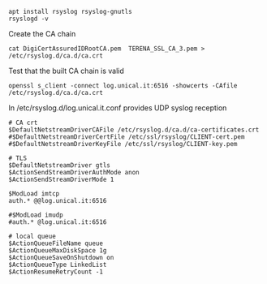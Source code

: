 
````
apt install rsyslog rsyslog-gnutls
rsyslogd -v
````

Create the CA chain
````
cat DigiCertAssuredIDRootCA.pem  TERENA_SSL_CA_3.pem > /etc/rsyslog.d/ca.d/ca.crt
````

Test that the built CA chain is valid
````
openssl s_client -connect log.unical.it:6516 -showcerts -CAfile /etc/rsyslog.d/ca.d/ca.crt 
````

In /etc/rsyslog.d/log.unical.it.conf provides UDP syslog reception

````
# CA crt
$DefaultNetstreamDriverCAFile /etc/rsyslog.d/ca.d/ca-certificates.crt
#$DefaultNetstreamDriverCertFile /etc/ssl/rsyslog/CLIENT-cert.pem
#$DefaultNetstreamDriverKeyFile /etc/ssl/rsyslog/CLIENT-key.pem

# TLS
$DefaultNetstreamDriver gtls
$ActionSendStreamDriverAuthMode anon
$ActionSendStreamDriverMode 1

$ModLoad imtcp
auth.* @@log.unical.it:6516

#$ModLoad imudp
#auth.* @log.unical.it:6516

# local queue
$ActionQueueFileName queue
$ActionQueueMaxDiskSpace 1g
$ActionQueueSaveOnShutdown on
$ActionQueueType LinkedList
$ActionResumeRetryCount -1
````
